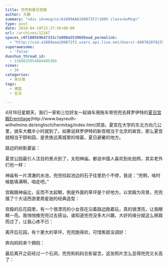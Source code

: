 ```yaml
---
title: 兜兜和夏日宫殿
author: 大鹏
summary: "<div id=msgcns!A1889AAA109872F2!1095 class=bvMsg>"
type: post
date: 2010-04-19T23:37:56+00:00
url: /archives/12167
spaces_c0f180569647331c7a999a5539695ead_permalink:
  - "http://cid-a1889aaa109872f2.users.api.live.net/Users(-6807020781556960526)/Blogs('A1889AAA109872F2!102')/Entries('A1889AAA109872F2!1095')?authkey=7T08dKQfQ0s%24"
superawesome:
  - 'false'
duoshuo_thread_id:
  - 1360835854884405389
views:
  - 10
categories:
  - 未分类
tags:
  - 德国
  - 生活

---
```

<div id="msgcns!A1889AAA109872F2!1095" class="bvMsg">
  4月18日星期天，我们一家和三位好友一起骑车用拖车带兜兜去拜罗伊特的<a target="_blank" href="http://www.bayreuth-wilhelmine.de/englisch/hermitag/index.htm">夏日宫殿Eremitage</a>(http://www.bayreuth-wilhelmine.de/englisch/hermitag/index.htm)郊游。夏宫在大学的东北方向几公里，骑车大概半小时就到了。如果说拜罗伊特的新宫相当于北京的故宫，那么夏宫就相当于颐和园，是贵族远离城里的喧嚣，夏日避暑的地方。</p> 
  
  <p>
    路边的树影婆娑：<br /><span><a href="https://gsqqvq.bay.livefilestore.com/y1m1qsQ6L-EYM9CvywNsR2Qaffmq0LWvE_iTwSj-1Cm7WGZVp-tE_V9yKaNrMAgCh3AAxKrog0OqPP3NmQ0R4Tfl9nec7yEfHQpNIS6QunCiWJsh8rrPCY8E7MrRSNFCgrHpCjAUXbGE7h9h2fG5FBxmw/%E5%A4%8F%E5%AE%AB%E7%9A%84%E6%A0%91.JPG" target="_blank" rel="WLPP;url=https://gsqqvq.bay.livefilestore.com/y1m1qsQ6L-EYM9CvywNsR2Qaffmq0LWvE_iTwSj-1Cm7WGZVp-tE_V9yKaNrMAgCh3AAxKrog0OqPP3NmQ0R4Tfl9nec7yEfHQpNIS6QunCiWJsh8rrPCY8E7MrRSNFCgrHpCjAUXbGE7h9h2fG5FBxmw/%E5%A4%8F%E5%AE%AB%E7%9A%84%E6%A0%91.JPG"><img src="https://gsqqvq.bay.livefilestore.com/y1m1qsQ6L-EYM9CvywNsR2Qaffmq0LWvE_iTwSj-1Cm7WGZVp-tE_V9yKaNrMAgCh3AAxKrog0OqPP3NmQ0R4Tfl9nec7yEfHQpNIS6QunCiWJsh8rrPCY8E7MrRSNFCgrHpCjAUXbGE7h9h2fG5FBxmw/%E5%A4%8F%E5%AE%AB%E7%9A%84%E6%A0%91.JPG" alt="" /></a></span>
  </p>
  
  <p>
    夏宫公园最引人注目的景点到了，太阳神庙。都说中国人喜欢到处拍照，其实老外们也一样：<br /><span><a href="http://pengzhaoblog.files.wordpress.com/2010/04/e5a48fe5aeab.jpg?w=300" target="_blank" rel="WLPP;url=http://pengzhaoblog.files.wordpress.com/2010/04/e5a48fe5aeab.jpg?w=300"><img src="http://pengzhaoblog.files.wordpress.com/2010/04/e5a48fe5aeab.jpg?w=300" alt="" /></a></span>
  </p>
  
  <p>
    神庙有一片清澈的水池，兜兜捡起池边的石子往里扔个不停，我说：“兜啊，啥时候能填满啊，咱走吧。”<br /><span><a href="http://pengzhaoblog.files.wordpress.com/2010/04/e5a48fe5aeabe5859ce5859ce5a1abe6b0b4e6b1a0.jpg?w=300" target="_blank" rel="WLPP;url=http://pengzhaoblog.files.wordpress.com/2010/04/e5a48fe5aeabe5859ce5859ce5a1abe6b0b4e6b1a0.jpg?w=300"><img src="http://pengzhaoblog.files.wordpress.com/2010/04/e5a48fe5aeabe5859ce5859ce5a1abe6b0b4e6b1a0.jpg?w=300" alt="" /></a></span>
  </p>
  
  <p>
    宫殿跟神庙比，反而不太起眼，倒是外面的草坪是个好地方。以宫殿为背景，兜兜摆了个大话西游里周星驰的经典造型：<br /><span><a href="http://pengzhaoblog.files.wordpress.com/2010/04/e5a48fe5aeabe591a8e6989fe9a9b0.jpg?w=300" target="_blank" rel="WLPP;url=http://pengzhaoblog.files.wordpress.com/2010/04/e5a48fe5aeabe591a8e6989fe9a9b0.jpg?w=300"><img src="http://pengzhaoblog.files.wordpress.com/2010/04/e5a48fe5aeabe591a8e6989fe9a9b0.jpg?w=300" alt="" /></a></span>
  </p>
  
  <p>
    宫殿的后花园里，有一个很漂亮的小女孩在沿着路边跑着玩，真的很漂亮，让我眼睛一亮。我悄悄推兜兜过去搭讪，谁知道兜兜没多大兴趣，大好的缘分就这么擦肩而过了，让我心疼不已：<br /><span><a href="http://pengzhaoblog.files.wordpress.com/2010/04/e5a48fe5aeabe693a6e882a9e8808ce8bf87.jpg?w=300" target="_blank" rel="WLPP;url=http://pengzhaoblog.files.wordpress.com/2010/04/e5a48fe5aeabe693a6e882a9e8808ce8bf87.jpg?w=300"><img src="http://pengzhaoblog.files.wordpress.com/2010/04/e5a48fe5aeabe693a6e882a9e8808ce8bf87.jpg?w=300" alt="" /></a></span>
  </p>
  
  <p>
    离开后花园，有个更大的草坪，兜兜跑得欢，可惜焦距没调好：<br /><span><a href="http://pengzhaoblog.files.wordpress.com/2010/04/e5a48fe5aeabe88d89e59daa.jpg?w=300" target="_blank" rel="WLPP;url=http://pengzhaoblog.files.wordpress.com/2010/04/e5a48fe5aeabe88d89e59daa.jpg?w=300"><img src="http://pengzhaoblog.files.wordpress.com/2010/04/e5a48fe5aeabe88d89e59daa.jpg?w=300" alt="" /></a></span>
  </p>
  
  <p>
    奔向妈妈来个拥抱：<br /><span><a href="http://pengzhaoblog.files.wordpress.com/2010/04/e5a48fe5aeabe88d89e59daae79a84e68ba5e68ab1.jpg?w=300" target="_blank" rel="WLPP;url=http://pengzhaoblog.files.wordpress.com/2010/04/e5a48fe5aeabe88d89e59daae79a84e68ba5e68ab1.jpg?w=300"><img src="http://pengzhaoblog.files.wordpress.com/2010/04/e5a48fe5aeabe88d89e59daae79a84e68ba5e68ab1.jpg?w=300" alt="" /></a></span>
  </p>
  
  <p>
    最后离开之前经过一个石洞，兜兜和妈妈合影留念，这张照片怎么显得兜兜又长高了：<br /><span><a href="http://pengzhaoblog.files.wordpress.com/2010/04/e5a48fe5aeabe79fb3e6b49e.jpg?w=300" target="_blank" rel="WLPP;url=http://pengzhaoblog.files.wordpress.com/2010/04/e5a48fe5aeabe79fb3e6b49e.jpg?w=300"><img src="http://pengzhaoblog.files.wordpress.com/2010/04/e5a48fe5aeabe79fb3e6b49e.jpg?w=300" alt="" /></a></span></div>
